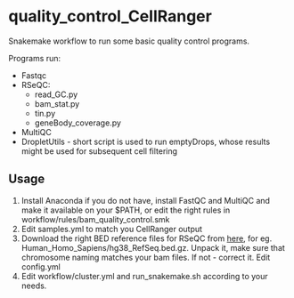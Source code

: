 # quality_control_CellRanger

Snakemake workflow to run some basic quality control programs.

Programs run:

* Fastqc
* RSeQC:
  * read_GC.py
  * bam_stat.py
  * tin.py
  * geneBody_coverage.py
* MultiQC
* DropletUtils - short script is used to run emptyDrops, whose results might be used for subsequent cell filtering

## Usage

1. Install Anaconda if you do not have, install FastQC and MultiQC and make it available on your $PATH, or edit the right rules in workflow/rules/bam_quality_control.smk
2. Edit samples.yml to match you CellRanger output
3. Download the right BED reference files for RSeQC from [here](https://sourceforge.net/projects/rseqc/files/BED/), for eg.  Human_Homo_Sapiens/hg38_RefSeq.bed.gz. Unpack it, make sure that chromosome naming matches your bam files. If not - correct it. Edit config.yml 
3. Edit workflow/cluster.yml and run_snakemake.sh according to your needs.
